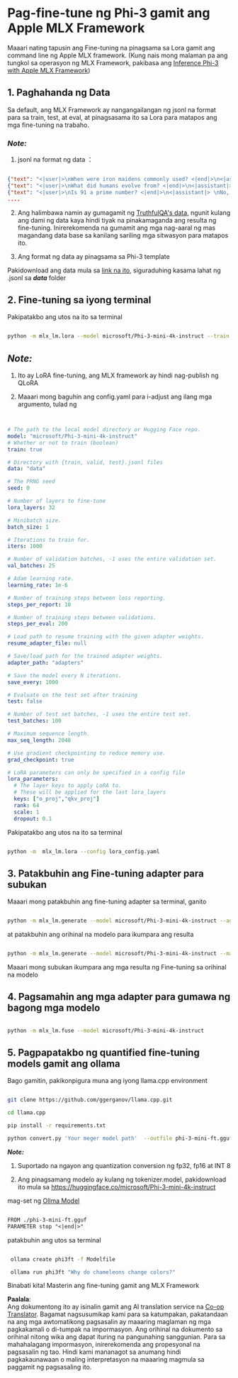 <!--
CO_OP_TRANSLATOR_METADATA:
{
  "original_hash": "2b94610e2f6fe648e01fa23626f0dd03",
  "translation_date": "2025-07-17T08:02:07+00:00",
  "source_file": "md/03.FineTuning/FineTuning_MLX.md",
  "language_code": "tl"
}
-->
# **Pag-fine-tune ng Phi-3 gamit ang Apple MLX Framework**

Maaari nating tapusin ang Fine-tuning na pinagsama sa Lora gamit ang command line ng Apple MLX framework. (Kung nais mong malaman pa ang tungkol sa operasyon ng MLX Framework, pakibasa ang [Inference Phi-3 with Apple MLX Framework](../03.FineTuning/03.Inference/MLX_Inference.md))

## **1. Paghahanda ng Data**

Sa default, ang MLX Framework ay nangangailangan ng jsonl na format para sa train, test, at eval, at pinagsasama ito sa Lora para matapos ang mga fine-tuning na trabaho.

### ***Note:***

1. jsonl na format ng data ：


```json

{"text": "<|user|>\nWhen were iron maidens commonly used? <|end|>\n<|assistant|> \nIron maidens were never commonly used <|end|>"}
{"text": "<|user|>\nWhat did humans evolve from? <|end|>\n<|assistant|> \nHumans and apes evolved from a common ancestor <|end|>"}
{"text": "<|user|>\nIs 91 a prime number? <|end|>\n<|assistant|> \nNo, 91 is not a prime number <|end|>"}
....

```

2. Ang halimbawa namin ay gumagamit ng [TruthfulQA's data](https://github.com/sylinrl/TruthfulQA/blob/main/TruthfulQA.csv), ngunit kulang ang dami ng data kaya hindi tiyak na pinakamaganda ang resulta ng fine-tuning. Inirerekomenda na gumamit ang mga nag-aaral ng mas magandang data base sa kanilang sariling mga sitwasyon para matapos ito.

3. Ang format ng data ay pinagsama sa Phi-3 template

Pakidownload ang data mula sa [link na ito](../../../../code/04.Finetuning/mlx), siguraduhing kasama lahat ng .jsonl sa ***data*** folder

## **2. Fine-tuning sa iyong terminal**

Pakipatakbo ang utos na ito sa terminal


```bash

python -m mlx_lm.lora --model microsoft/Phi-3-mini-4k-instruct --train --data ./data --iters 1000 

```


## ***Note:***

1. Ito ay LoRA fine-tuning, ang MLX framework ay hindi nag-publish ng QLoRA

2. Maaari mong baguhin ang config.yaml para i-adjust ang ilang mga argumento, tulad ng


```yaml


# The path to the local model directory or Hugging Face repo.
model: "microsoft/Phi-3-mini-4k-instruct"
# Whether or not to train (boolean)
train: true

# Directory with {train, valid, test}.jsonl files
data: "data"

# The PRNG seed
seed: 0

# Number of layers to fine-tune
lora_layers: 32

# Minibatch size.
batch_size: 1

# Iterations to train for.
iters: 1000

# Number of validation batches, -1 uses the entire validation set.
val_batches: 25

# Adam learning rate.
learning_rate: 1e-6

# Number of training steps between loss reporting.
steps_per_report: 10

# Number of training steps between validations.
steps_per_eval: 200

# Load path to resume training with the given adapter weights.
resume_adapter_file: null

# Save/load path for the trained adapter weights.
adapter_path: "adapters"

# Save the model every N iterations.
save_every: 1000

# Evaluate on the test set after training
test: false

# Number of test set batches, -1 uses the entire test set.
test_batches: 100

# Maximum sequence length.
max_seq_length: 2048

# Use gradient checkpointing to reduce memory use.
grad_checkpoint: true

# LoRA parameters can only be specified in a config file
lora_parameters:
  # The layer keys to apply LoRA to.
  # These will be applied for the last lora_layers
  keys: ["o_proj","qkv_proj"]
  rank: 64
  scale: 1
  dropout: 0.1


```

Pakipatakbo ang utos na ito sa terminal


```bash

python -m  mlx_lm.lora --config lora_config.yaml

```


## **3. Patakbuhin ang Fine-tuning adapter para subukan**

Maaari mong patakbuhin ang fine-tuning adapter sa terminal, ganito 


```bash

python -m mlx_lm.generate --model microsoft/Phi-3-mini-4k-instruct --adapter-path ./adapters --max-token 2048 --prompt "Why do chameleons change colors? " --eos-token "<|end|>"    

```

at patakbuhin ang orihinal na modelo para ikumpara ang resulta 


```bash

python -m mlx_lm.generate --model microsoft/Phi-3-mini-4k-instruct --max-token 2048 --prompt "Why do chameleons change colors? " --eos-token "<|end|>"    

```

Maaari mong subukan ikumpara ang mga resulta ng Fine-tuning sa orihinal na modelo

## **4. Pagsamahin ang mga adapter para gumawa ng bagong mga modelo**


```bash

python -m mlx_lm.fuse --model microsoft/Phi-3-mini-4k-instruct

```

## **5. Pagpapatakbo ng quantified fine-tuning models gamit ang ollama**

Bago gamitin, pakikonpigura muna ang iyong llama.cpp environment


```bash

git clone https://github.com/ggerganov/llama.cpp.git

cd llama.cpp

pip install -r requirements.txt

python convert.py 'Your meger model path'  --outfile phi-3-mini-ft.gguf --outtype f16 

```

***Note:*** 

1. Suportado na ngayon ang quantization conversion ng fp32, fp16 at INT 8

2. Ang pinagsamang modelo ay kulang ng tokenizer.model, pakidownload ito mula sa https://huggingface.co/microsoft/Phi-3-mini-4k-instruct

mag-set ng [Ollma Model](https://ollama.com/)


```txt

FROM ./phi-3-mini-ft.gguf
PARAMETER stop "<|end|>"

```

patakbuhin ang utos sa terminal


```bash

 ollama create phi3ft -f Modelfile 

 ollama run phi3ft "Why do chameleons change colors?" 

```

Binabati kita! Masterin ang fine-tuning gamit ang MLX Framework

**Paalala**:  
Ang dokumentong ito ay isinalin gamit ang AI translation service na [Co-op Translator](https://github.com/Azure/co-op-translator). Bagamat nagsusumikap kami para sa katumpakan, pakatandaan na ang mga awtomatikong pagsasalin ay maaaring maglaman ng mga pagkakamali o di-tumpak na impormasyon. Ang orihinal na dokumento sa orihinal nitong wika ang dapat ituring na pangunahing sanggunian. Para sa mahahalagang impormasyon, inirerekomenda ang propesyonal na pagsasalin ng tao. Hindi kami mananagot sa anumang hindi pagkakaunawaan o maling interpretasyon na maaaring magmula sa paggamit ng pagsasaling ito.